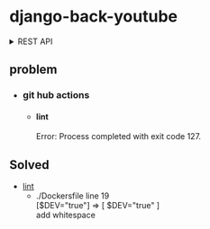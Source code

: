 # django-back-youtube

<details>
<summary>REST API</summary>

<details>
<summary>(1) 모델 구조</summary>


1. Users (Custom)

- email
- password
- nickname
- is_business(boolean): personal, business

2. Videos

- title
- link
- description
- category
- views_count
- thumbnail
- video_uploaded_url (S3)
- video_file(FileField)
- User:FK

3. Like/Dislike

- User:FK
- Video:FK
  Video:Like/Dislike (1:N)

4. Comments

- User:FK
- Video:FK
- like
- dislike
- content

5. Subcriptions (채널 구독)

- User:FK => subscriber (구독한) -> 내가 구독한 사람
- User:FK => subscribed_to (구독을 당한) -> 나를 구독한 사람

6. Notifications

- User:FK
- message
- is_read

7. Common

- created_at
- updated_at

8. Chatting (예정)

- User:FK (nickname)

</details>

</details>

## problem

- ### git hub actions
    - #### lint
        Error: Process completed with exit code 127.

## Solved

- [lint](#lint)
    - ./Dockersfile line 19  
    [$DEV="true"] => [ $DEV="true" ]  
    add whitespace